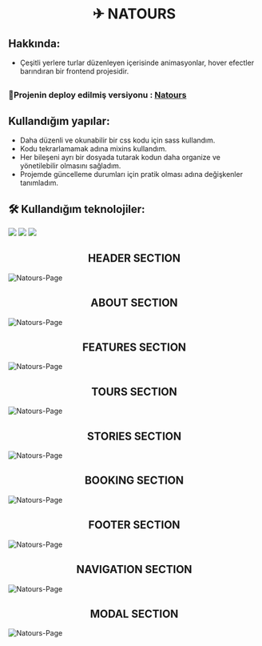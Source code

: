 # <h1 align="center"> ✈ NATOURS </h1>
<!--Forkify-App i, The Complate Javascript Course - 'Jonas Schmedtmann' eşliğinde  oluşturdum.-->
## Hakkında:
* Çeşitli yerlere turlar düzenleyen içerisinde animasyonlar, hover efectler barındıran bir frontend projesidir.

## <h3>🔴Projenin deploy edilmiş versiyonu : <a href="************">Natours</a></h3>
 

## Kullandığım yapılar:
* Daha düzenli ve okunabilir bir css kodu  için sass kullandım.
* Kodu tekrarlamamak adına mixins kullandım.
* Her bileşeni ayrı bir dosyada tutarak kodun daha organize ve yönetilebilir olmasını sağladım.
* Projemde güncelleme durumları için pratik olması adına değişkenler tanımladım.

## 🛠 Kullandığım teknolojiler:
 <img src="https://img.shields.io/badge/-JavaScript-black?style=flat&logo=javascript"/> <img src="https://img.shields.io/badge/-SCSS-pink?style=flat&logo=scss"/> <img src="https://img.shields.io/badge/-HTML5-E34F26?style=flat&logo=html5&logoColor=white">

## <h2 align="center">HEADER SECTION</h2>

![Natours-Page](readme-img/natours-1.png)
## <h2 align="center">ABOUT SECTION</h2>
![Natours-Page](readme-img/natours-2.png)
## <h2 align="center">FEATURES SECTION</h2>
![Natours-Page](readme-img/natours-3.png)
## <h2 align="center">TOURS SECTION</h2>
![Natours-Page](readme-img/natours-4.png)
## <h2 align="center">STORIES SECTION</h2>
![Natours-Page](readme-img/natours-5.png)
## <h2 align="center">BOOKING SECTION</h2>
![Natours-Page](readme-img/natours-6.png)
## <h2 align="center">FOOTER SECTION</h2>
![Natours-Page](readme-img/natours-7.png)
## <h2 align="center">NAVIGATION SECTION</h2>
![Natours-Page](readme-img/natours-8.png)
## <h2 align="center">MODAL SECTION</h2>
![Natours-Page](readme-img/natours-9.png)
